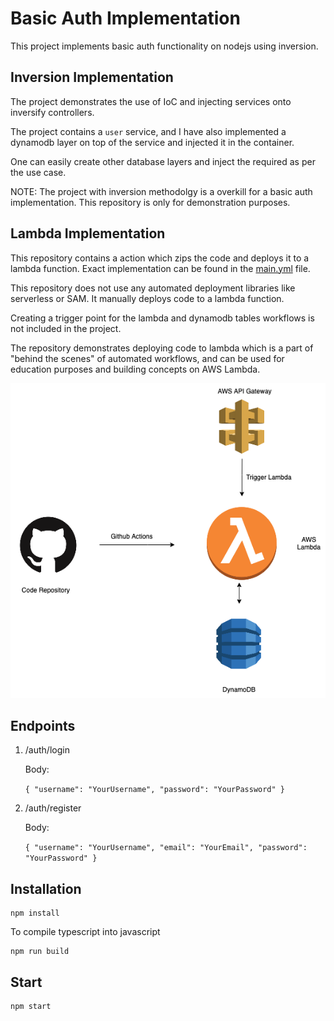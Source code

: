 # Basic Auth Implementation

This project implements basic auth functionality on nodejs using inversion.

## Inversion Implementation

The project demonstrates the use of IoC and injecting services onto inversify controllers.

The project contains a `user` service, and I have also implemented a dynamodb layer on top of the service and injected it in the container.

One can easily create other database layers and inject the required as per the use case.

NOTE: The project with inversion methodolgy is a overkill for a basic auth implementation. This repository is only for demonstration purposes.

## Lambda Implementation

This repository contains a action which zips the code and deploys it to a lambda function. Exact implementation can be found in the [main.yml](./.github/workflows/main.yml) file.

This repository does not use any automated deployment libraries like serverless or SAM. It manually deploys code to a lambda function.

Creating a trigger point for the lambda and dynamodb tables workflows is not included in the project.

The repository demonstrates deploying code to lambda which is a part of "behind the scenes" of automated workflows, and can be used for education purposes and building concepts on AWS Lambda.

![Implementation!](./docs/diagram.png)

## Endpoints

1. /auth/login

    Body:
     
    `
    {
        "username": "YourUsername",
        "password": "YourPassword"
    }
    `

2. /auth/register

    Body:
     
    `
    {
        "username": "YourUsername",
        "email": "YourEmail",
        "password": "YourPassword"
    }
    `

## Installation

    npm install

To compile typescript into javascript

    npm run build

## Start

    npm start